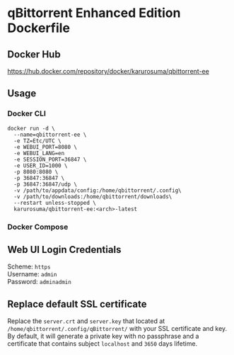 # qBittorrent Enhanced Edition Dockerfile

## Docker Hub
https://hub.docker.com/repository/docker/karurosuma/qbittorrent-ee

## Usage
### Docker CLI
```
docker run -d \
  --name=qbittorrent-ee \
  -e TZ=Etc/UTC \
  -e WEBUI_PORT=8080 \
  -e WEBUI_LANG=en
  -e SESSION_PORT=36847 \
  -e USER_ID=1000 \
  -p 8080:8080 \
  -p 36847:36847 \
  -p 36847:36847/udp \
  -v /path/to/appdata/config:/home/qbittorrent/.config\
  -v /path/to/downloads:/home/qbittorrent/downloads\
  --restart unless-stopped \
  karurosuma/qbittorrent-ee:<arch>-latest
```

### Docker Compose

## Web UI Login Credentials
Scheme: `https`<br>
Username: `admin`<br>
Password: `adminadmin`

## Replace default SSL certificate
Replace the `server.crt` and `server.key` that located at `/home/qbittorrent/.config/qBittorrent/` with your SSL certificate and key.<br>
By default, it will generate a private key with no passphrase and a certificate that contains subject `localhost` and `3650` days lifetime.